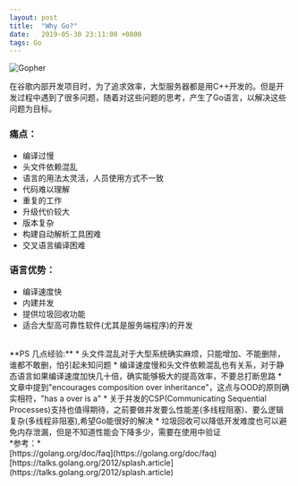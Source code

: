 ```yaml
---
layout: post
title:  "Why Go?"
date:   2019-05-30 23:11:00 +0800
tags: Go
---
```


![Gopher](https://gss1.bdstatic.com/9vo3dSag_xI4khGkpoWK1HF6hhy/baike/w%3D268/sign=7b7cdcabd43f8794d3ff4f28ea1b0ead/5bafa40f4bfbfbed425d096c78f0f736afc31f98.jpg)

在谷歌内部开发项目时，为了追求效率，大型服务器都是用C++开发的。但是开发过程中遇到了很多问题，随着对这些问题的思考，产生了Go语言，以解决这些问题为目标。

### 痛点：
* 编译过慢
* 头文件依赖混乱
* 语言的用法太灵活，人员使用方式不一致
* 代码难以理解
* 重复的工作
* 升级代价较大
* 版本复杂
* 构建自动解析工具困难
* 交叉语言编译困难

### 语言优势：
* 编译速度快
* 内建并发
* 提供垃圾回收功能
* 适合大型高可靠性软件(尤其是服务端程序)的开发

<br/>
**PS 几点经验:**
* 头文件混乱对于大型系统确实麻烦，只能增加、不能删除，谁都不敢删，怕引起未知问题
* 编译速度慢和头文件依赖混乱也有关系，对于静态语言如果编译速度加快几十倍，确实能够极大的提高效率，不要总打断思路
* 文章中提到"encourages composition over inheritance"，这点与OOD的原则确实相符，"has a over is a"
* 关于并发的CSP(Communicating Sequential Processes)支持也值得期待，之前要做并发要么性能差(多线程阻塞)、要么逻辑复杂(多线程非阻塞),希望Go能很好的解决
* 垃圾回收可以降低开发难度也可以避免内存泄漏，但是不知道性能会下降多少，需要在使用中验证

<br/>
*参考：*<br/>
[https://golang.org/doc/faq](https://golang.org/doc/faq)<br/>
[https://talks.golang.org/2012/splash.article](https://talks.golang.org/2012/splash.article)<br/>
